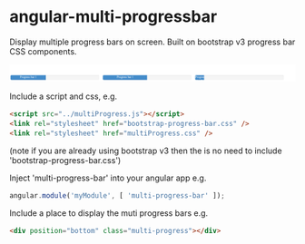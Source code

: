 angular-multi-progressbar
=========================

Display multiple progress bars on screen. Built on bootstrap v3 progress bar CSS components.

![Example](https://github.com/leejsinclair/angular-multi-progressbar/blob/master/demo/demo.png?raw=true "Example")

Include a script and css, e.g.
```html
<script src="../multiProgress.js"></script>
<link rel="stylesheet" href="bootstrap-progress-bar.css" />
<link rel="stylesheet" href="multiProgress.css" />
```

(note if you are already using bootstrap v3 then the is no need to include 'bootstrap-progress-bar.css')

Inject 'multi-progress-bar' into your angular app e.g.

```javascript
angular.module('myModule', [ 'multi-progress-bar' ]);
```

Include a place to display the muti progress bars e.g.

```html
<div position="bottom" class="multi-progress"></div>
```
